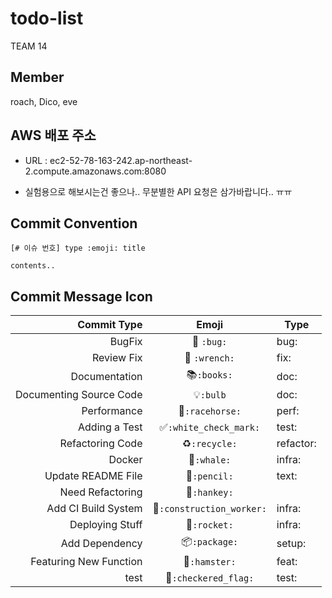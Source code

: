 # todo-list
TEAM 14

## Member

roach, Dico, eve

## AWS 배포 주소

- URL : ec2-52-78-163-242.ap-northeast-2.compute.amazonaws.com:8080

- 실험용으로 해보시는건 좋으나.. 무분별한 API 요청은 삼가바랍니다.. ㅠㅠ

## Commit Convention

```
[# 이슈 번호] type :emoji: title

contents..
```


## Commit Message Icon

|Commit Type|Emoji|Type|
|---:|:---:|---|
|BugFix|:bug: `:bug:`| bug: |
|Review Fix|:wrench: `:wrench:` | fix: |
|Documentation|:books:`:books:`| doc: |
|Documenting Source Code|:bulb:`:bulb`| doc: |
|Performance|:racehorse:`:racehorse:`| perf: |
|Adding a Test|:white_check_mark:`:white_check_mark:`| test: |
|Refactoring Code|:recycle:`:recycle:`| refactor: |
|Docker|:whale:`:whale:`| infra: |
|Update README File|:pencil:`:pencil:`| text: |
|Need Refactoring|:hankey:`:hankey:`|
|Add CI Build System|:construction_worker:`:construction_worker:`| infra: |
|Deploying Stuff|:rocket:`:rocket:`| infra: |
|Add Dependency|:package:`:package:`| setup: |
|Featuring New Function|:hamster:`:hamster:`| feat: |
|test |:checkered_flag:`:checkered_flag:`| test: |
